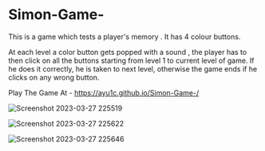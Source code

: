 # Simon-Game-


This is a game which tests a player's memory . It has 4 colour buttons. 

At each level a color button gets popped with a sound , the player has to then click on all the buttons starting from level 1 to current level of game. 
If he does it correctly, he is taken to next level, otherwise the game ends if he clicks on any wrong button.

Play The Game At - https://ayu1c.github.io/Simon-Game-/







![Screenshot 2023-03-27 225519](https://user-images.githubusercontent.com/102305307/228019331-5e9fcfc5-3e4a-43e8-8d3b-3b7715924212.png)



![Screenshot 2023-03-27 225622](https://user-images.githubusercontent.com/102305307/228019404-8b83e4b3-1e1d-4865-8f6c-83ee2f986fb1.png)



![Screenshot 2023-03-27 225646](https://user-images.githubusercontent.com/102305307/228019503-27f5a93e-547d-4a98-8f6e-1a95ef6bdc02.png)
